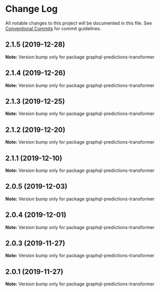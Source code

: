 # Change Log

All notable changes to this project will be documented in this file.
See [Conventional Commits](https://conventionalcommits.org) for commit guidelines.

## 2.1.5 (2019-12-28)

**Note:** Version bump only for package graphql-predictions-transformer





## 2.1.4 (2019-12-26)

**Note:** Version bump only for package graphql-predictions-transformer





## 2.1.3 (2019-12-25)

**Note:** Version bump only for package graphql-predictions-transformer





## 2.1.2 (2019-12-20)

**Note:** Version bump only for package graphql-predictions-transformer





## 2.1.1 (2019-12-10)

**Note:** Version bump only for package graphql-predictions-transformer





## 2.0.5 (2019-12-03)

**Note:** Version bump only for package graphql-predictions-transformer





## 2.0.4 (2019-12-01)

**Note:** Version bump only for package graphql-predictions-transformer





## 2.0.3 (2019-11-27)

**Note:** Version bump only for package graphql-predictions-transformer





## 2.0.1 (2019-11-27)

**Note:** Version bump only for package graphql-predictions-transformer

